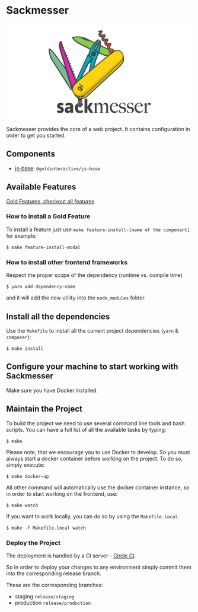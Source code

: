 # Sackmesser

![Sackmesser logo](sackmesser.png)

Sackmesser provides the core of a web project. It contains configuration in order to get you started.
## Components

- [js-base](https://github.com/Goldinteractive/js-base): `@goldinteractive/js-base`

## Available Features

[Gold Features, checkout all features](https://github.com/Goldinteractive/gold-features)

### How to install a Gold Feature

To install a feature just use `make feature-install-[name of the component]` for example:

```shell
$ make feature-install-modal
```


### How to install other frontend frameworks

Respect the proper scope of the dependency (runtime vs. compile time)

```shell
$ yarn add dependency-name
```
and it will add the new utility into the `node_modules` folder.

## Install all the dependencies

Use the `Makefile` to install all the current project dependencies (`yarn` & `composer`):

```shell
$ make install
```


## Configure your machine to start working with Sackmesser

Make sure you have Docker installed.

## Maintain the Project

To build the project we need to use several command line tools and bash scripts. You can have a full list of all the available tasks by typing:

```shell
$ make
```

Please note, that we encourage you to use Docker to develop. So you must always start a docker container before working on the project. To do so, simply execute:

```shell
$ make docker-up
```

All other command will automatically use the docker container instance, so in order to start working on the frontend, use:

```shell
$ make watch
```

If you want to work locally, you can do so by using the `Makefile.local`.

```shell
$ make -f Makefile.local watch
```

### Deploy the Project

The deployment is handled by a CI server - [Circle CI](https://circleci.com/).

So in order to deploy your changes to any environment simply commit them into the corresponding release branch.

These are the corresponding branches:

* staging `release/staging`
* production `release/production`
